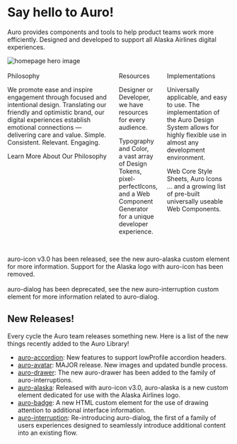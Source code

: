 # Say hello to Auro!

Auro provides components and tools to help product teams work more efficiently. Designed and developed to support all Alaska Airlines digital experiences.

<div class="imageBox">
  <img alt="homepage hero image" src="/images/content/home.jpg" />
</div><br>

<div class="auro_util_displayFlex columns">
  <div>
    <auro-header display="700">Philosophy</auro-header>
    <p>We promote ease and inspire engagement through focused and intentional design. Translating our friendly and optimistic brand, our digital experiences establish emotional connections — delivering care and value. Simple. Consistent. Relevant. Engaging.</p>
    <auro-hyperlink href="/philosophy" relative>Learn More About Our Philosophy</auro-hyperlink>
  </div>
  <div>
    <auro-header display="700">Resources</auro-header>
    <p>Designer or Developer, we have resources for every audience.</p>
    <p>
      <auro-hyperlink href="/typography/overview" relative>Typography</auro-hyperlink> and <auro-hyperlink href="/color/overview" relative>Color</auro-hyperlink>,<br/>
      a vast array of <auro-hyperlink href="/getting-started/developers/design-tokens" relative>Design Tokens,</auro-hyperlink><br/>
      pixel-perfect<auro-hyperlink href="/icons/overview" relative>Icons,</auro-hyperlink><br/>
      and a <auro-hyperlink href="/getting-started/developers/generator/install" relative>Web Component Generator</auro-hyperlink> for a unique developer experience.<br/>
    </p>
  </div>
  <div>
    <auro-header display="700">Implementations</auro-header>
    <p>Universally applicable, and easy to use. The implementation of the Auro Design System allows for highly flexible use in almost any development environment.</p>
    <auro-hyperlink href="/webcorestylesheets" relative>Web Core Style Sheets, </auro-hyperlink>
    <auro-hyperlink href="/icons/install" relative>Auro Icons</auro-hyperlink><br/>
    ... and a growing list of pre-built <auro-hyperlink href="/component-status" relative>universally useable Web Components.</auro-hyperlink>
  </div>
</div><br>

<p><auro-alerts information>
  auro-icon v3.0 has been released, see the new <auro-hyperlink href="/components/auro/icon/alaska" relative>auro-alaska</auro-hyperlink> custom element for more information. Support for the Alaska logo with auro-icon has been removed.<br><br>
  auro-dialog has been deprecated, see the new <auro-hyperlink href="/components/auro/interruption" relative>auro-interruption</auro-hyperlink> custom element for more information related to auro-dialog.
</auro-alerts></p>

## New Releases!

Every cycle the Auro team releases something new. Here is a list of the new things recently added to the Auro Library!

* [auro-accordion](/components/auro/accordion): New features to support lowProfile accordion headers.
* [auro-avatar](/components/auro/avatar): MAJOR release. New images and updated bundle process.
* [auro-drawer](/components/auro/interruption/drawer): The new auro-drawer has been added to the family of auro-interruptions.
* [auro-alaska](/components/auro/icon/alaska): Released with auro-icon v3.0, auro-alaska is a new custom element dedicated for use with the Alaska Airlines logo.
* [auro-badge](/components/auro/badge): A new HTML custom element for the use of drawing attention to additional interface information.
* [auro-interruption](/components/auro/interruption): Re-introducing auro-dialog, the first of a family of users experiences designed to seamlessly introduce additional content into an existing flow.
